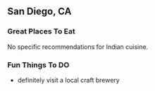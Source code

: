## San Diego, CA

### Great Places To Eat
No specific recommendations for Indian cuisine.

### Fun Things To DO
- definitely visit a local craft brewery
